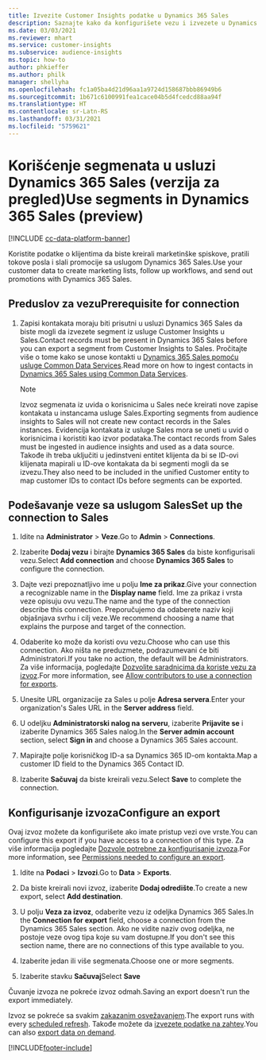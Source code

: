 ```yaml
---
title: Izvezite Customer Insights podatke u Dynamics 365 Sales
description: Saznajte kako da konfigurišete vezu i izvezete u Dynamics 365 Sales.
ms.date: 03/03/2021
ms.reviewer: mhart
ms.service: customer-insights
ms.subservice: audience-insights
ms.topic: how-to
author: phkieffer
ms.author: philk
manager: shellyha
ms.openlocfilehash: fc1a05ba4d21d96aa1a9724d158687bbb86949b6
ms.sourcegitcommit: 1b671c6100991fea1cace04b5d4fcedcd88aa94f
ms.translationtype: HT
ms.contentlocale: sr-Latn-RS
ms.lasthandoff: 03/31/2021
ms.locfileid: "5759621"
---
```

# <a name="use-segments-in-dynamics-365-sales-preview"></a><span data-ttu-id="9df10-103">Korišćenje segmenata u usluzi Dynamics 365 Sales (verzija za pregled)</span><span class="sxs-lookup"><span data-stu-id="9df10-103">Use segments in Dynamics 365 Sales (preview)</span></span>

[!INCLUDE [cc-data-platform-banner](../includes/cc-data-platform-banner.md)]

<span data-ttu-id="9df10-104">Koristite podatke o klijentima da biste kreirali marketinške spiskove, pratili tokove posla i slali promocije sa uslugom Dynamics 365 Sales.</span><span class="sxs-lookup"><span data-stu-id="9df10-104">Use your customer data to create marketing lists, follow up workflows, and send out promotions with Dynamics 365 Sales.</span></span>

## <a name="prerequisite-for-connection"></a><span data-ttu-id="9df10-105">Preduslov za vezu</span><span class="sxs-lookup"><span data-stu-id="9df10-105">Prerequisite for connection</span></span>

1. <span data-ttu-id="9df10-106">Zapisi kontakata moraju biti prisutni u usluzi Dynamics 365 Sales da biste mogli da izvezete segment iz usluge Customer Insights u Sales.</span><span class="sxs-lookup"><span data-stu-id="9df10-106">Contact records must be present in Dynamics 365 Sales before you can export a segment from Customer Insights to Sales.</span></span> <span data-ttu-id="9df10-107">Pročitajte više o tome kako se unose kontakti u [Dynamics 365 Sales pomoću usluge Common Data Services](connect-power-query.md).</span><span class="sxs-lookup"><span data-stu-id="9df10-107">Read more on how to ingest contacts in [Dynamics 365 Sales using Common Data Services](connect-power-query.md).</span></span>

   > [!NOTE]
   > <span data-ttu-id="9df10-108">Izvoz segmenata iz uvida o korisnicima u Sales neće kreirati nove zapise kontakata u instancama usluge Sales.</span><span class="sxs-lookup"><span data-stu-id="9df10-108">Exporting segments from audience insights to Sales will not create new contact records in the Sales instances.</span></span> <span data-ttu-id="9df10-109">Evidencija kontakata iz usluge Sales mora se uneti u uvid o korisnicima i koristiti kao izvor podataka.</span><span class="sxs-lookup"><span data-stu-id="9df10-109">The contact records from Sales must be ingested in audience insights and used as a data source.</span></span> <span data-ttu-id="9df10-110">Takođe ih treba uključiti u jedinstveni entitet klijenta da bi se ID-ovi klijenata mapirali u ID-ove kontakata da bi segmenti mogli da se izvezu.</span><span class="sxs-lookup"><span data-stu-id="9df10-110">They also need to be included in the unified Customer entity to map customer IDs to contact IDs before segments can be exported.</span></span>

## <a name="set-up-the-connection-to-sales"></a><span data-ttu-id="9df10-111">Podešavanje veze sa uslugom Sales</span><span class="sxs-lookup"><span data-stu-id="9df10-111">Set up the connection to Sales</span></span>

1. <span data-ttu-id="9df10-112">Idite na **Administrator** > **Veze**.</span><span class="sxs-lookup"><span data-stu-id="9df10-112">Go to **Admin** > **Connections**.</span></span>

1. <span data-ttu-id="9df10-113">Izaberite **Dodaj vezu** i birajte **Dynamics 365 Sales** da biste konfigurisali vezu.</span><span class="sxs-lookup"><span data-stu-id="9df10-113">Select **Add connection** and choose **Dynamics 365 Sales** to configure the connection.</span></span>

1. <span data-ttu-id="9df10-114">Dajte vezi prepoznatljivo ime u polju **Ime za prikaz**.</span><span class="sxs-lookup"><span data-stu-id="9df10-114">Give your connection a recognizable name in the **Display name** field.</span></span> <span data-ttu-id="9df10-115">Ime za prikaz i vrsta veze opisuju ovu vezu.</span><span class="sxs-lookup"><span data-stu-id="9df10-115">The name and the type of the connection describe this connection.</span></span> <span data-ttu-id="9df10-116">Preporučujemo da odaberete naziv koji objašnjava svrhu i cilj veze.</span><span class="sxs-lookup"><span data-stu-id="9df10-116">We recommend choosing a name that explains the purpose and target of the connection.</span></span>

1. <span data-ttu-id="9df10-117">Odaberite ko može da koristi ovu vezu.</span><span class="sxs-lookup"><span data-stu-id="9df10-117">Choose who can use this connection.</span></span> <span data-ttu-id="9df10-118">Ako ništa ne preduzmete, podrazumevani će biti Administratori.</span><span class="sxs-lookup"><span data-stu-id="9df10-118">If you take no action, the default will be Administrators.</span></span> <span data-ttu-id="9df10-119">Za više informacija, pogledajte [Dozvolite saradnicima da koriste vezu za izvoz](connections.md#allow-contributors-to-use-a-connection-for-exports).</span><span class="sxs-lookup"><span data-stu-id="9df10-119">For more information, see [Allow contributors to use a connection for exports](connections.md#allow-contributors-to-use-a-connection-for-exports).</span></span>

1. <span data-ttu-id="9df10-120">Unesite URL organizacije za Sales u polje **Adresa servera**.</span><span class="sxs-lookup"><span data-stu-id="9df10-120">Enter your organization's Sales URL in the **Server address** field.</span></span>

1. <span data-ttu-id="9df10-121">U odeljku **Administratorski nalog na serveru**, izaberite **Prijavite se** i izaberite Dynamics 365 Sales nalog.</span><span class="sxs-lookup"><span data-stu-id="9df10-121">In the **Server admin account** section, select **Sign in** and choose a Dynamics 365 Sales account.</span></span>

1. <span data-ttu-id="9df10-122">Mapirajte polje korisničkog ID-a sa Dynamics 365 ID-om kontakta.</span><span class="sxs-lookup"><span data-stu-id="9df10-122">Map a customer ID field to the Dynamics 365 Contact ID.</span></span>

1. <span data-ttu-id="9df10-123">Izaberite **Sačuvaj** da biste kreirali vezu.</span><span class="sxs-lookup"><span data-stu-id="9df10-123">Select **Save** to complete the connection.</span></span> 

## <a name="configure-an-export"></a><span data-ttu-id="9df10-124">Konfigurisanje izvoza</span><span class="sxs-lookup"><span data-stu-id="9df10-124">Configure an export</span></span>

<span data-ttu-id="9df10-125">Ovaj izvoz možete da konfigurišete ako imate pristup vezi ove vrste.</span><span class="sxs-lookup"><span data-stu-id="9df10-125">You can configure this export if you have access to a connection of this type.</span></span> <span data-ttu-id="9df10-126">Za više informacija pogledajte [Dozvole potrebne za konfigurisanje izvoza](export-destinations.md#set-up-a-new-export).</span><span class="sxs-lookup"><span data-stu-id="9df10-126">For more information, see [Permissions needed to configure an export](export-destinations.md#set-up-a-new-export).</span></span>

1. <span data-ttu-id="9df10-127">Idite na **Podaci** > **Izvozi**.</span><span class="sxs-lookup"><span data-stu-id="9df10-127">Go to **Data** > **Exports**.</span></span>

1. <span data-ttu-id="9df10-128">Da biste kreirali novi izvoz, izaberite **Dodaj odredište**.</span><span class="sxs-lookup"><span data-stu-id="9df10-128">To create a new export, select **Add destination**.</span></span>

1. <span data-ttu-id="9df10-129">U polju **Veza za izvoz**, odaberite vezu iz odeljka Dynamics 365 Sales.</span><span class="sxs-lookup"><span data-stu-id="9df10-129">In the **Connection for export** field, choose a connection from the Dynamics 365 Sales section.</span></span> <span data-ttu-id="9df10-130">Ako ne vidite naziv ovog odeljka, ne postoje veze ovog tipa koje su vam dostupne.</span><span class="sxs-lookup"><span data-stu-id="9df10-130">If you don't see this section name, there are no connections of this type available to you.</span></span>

1. <span data-ttu-id="9df10-131">Izaberite jedan ili više segmenata.</span><span class="sxs-lookup"><span data-stu-id="9df10-131">Choose one or more segments.</span></span>

1. <span data-ttu-id="9df10-132">Izaberite stavku **Sačuvaj**</span><span class="sxs-lookup"><span data-stu-id="9df10-132">Select **Save**</span></span>

<span data-ttu-id="9df10-133">Čuvanje izvoza ne pokreće izvoz odmah.</span><span class="sxs-lookup"><span data-stu-id="9df10-133">Saving an export doesn't run the export immediately.</span></span>

<span data-ttu-id="9df10-134">Izvoz se pokreće sa svakim [zakazanim osvežavanjem](system.md#schedule-tab).</span><span class="sxs-lookup"><span data-stu-id="9df10-134">The export runs with every [scheduled refresh](system.md#schedule-tab).</span></span> <span data-ttu-id="9df10-135">Takođe možete da [izvezete podatke na zahtev](export-destinations.md#run-exports-on-demand).</span><span class="sxs-lookup"><span data-stu-id="9df10-135">You can also [export data on demand](export-destinations.md#run-exports-on-demand).</span></span> 

[!INCLUDE[footer-include](../includes/footer-banner.md)]
